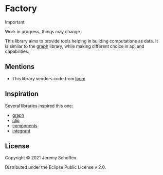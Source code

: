 # Factory

> [!important]
> Work in progress, things may change

This library aims to provide tools helping in building computations as data.
It is similar to the [graph](https://github.com/plumatic/plumbing) library, while making different choice in api and
capabilities.

## Mentions

- This library vendors code from [loom](https://github.com/aysylu/loom)

## Inspiration

Several libraries inspired this one:

- [graph](https://github.com/plumatic/plumbing)
- [clip](https://github.com/juxt/clip)
- [components](https://github.com/stuartsierra/component)
- [integrant](https://github.com/weavejester/integrant)

## License

Copyright © 2021 Jeremy Schoffen.

Distributed under the Eclipse Public License v 2.0.
